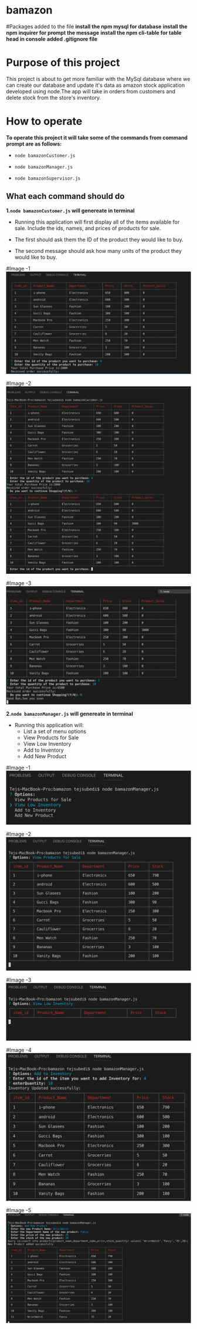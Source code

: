 # bamazon

#Packages added to the file
**install the npm mysql for database**
**install the npm inquirer for prompt the message**
**install the npm cli-table for table head in console**
**added .gitignore file**

# Purpose of this project

This project is about to get more familiar with the MySql database where we can create our database and update it's data as amazon stock application developed using node.The app will take in orders from customers and delete stock from the store's inventory.  

# How to operate
**To operate this project it will take some of the commands from command prompt are as follows:**
* `node bamazonCustomer.js`

* `node bamazonManager.js`

* `node bamazonSupervisor.js`


## What each command should do 

**1.`node bamazonCustomer.js` will genereate in terminal**

* Running this application will first display all of the items available for sale. Include the ids, names, and prices of products for sale.

* The first should ask them the ID of the product they would like to buy.
* The second message should ask how many units of the product they would like to buy.

#Image -1
![](images/bamazonCustomer-1.png)

#Image -2
![](images/bamazonCustomer-2.png)

#Image -3
![](images/bamazonCustomer-3.png)

**2.`node bamazonManager.js` will genereate in terminal**

* Running this application will:
    * List a set of menu options
    * View Products for Sale
    * View Low Inventory
    * Add to Inventory
    * Add New Product

#Image -1 
![](images/bamazonManager-1.png)

#Image -2 
![](images/bamazonManager-2.png)

#Image -3 
![](images/bamazonManager-3.png)

#Image -4 
![](images/bamazonManager-4.png)

#Image -5 
![](images/bamazonManager-5.png)